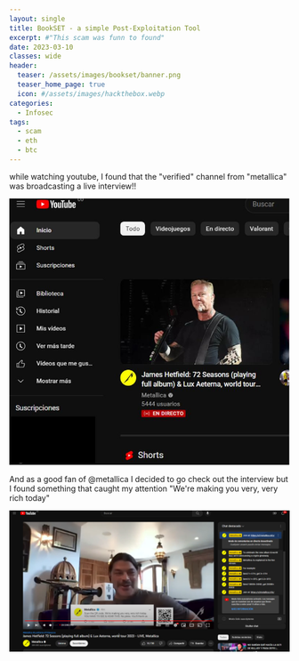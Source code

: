 ```yaml
---
layout: single
title: BookSET - a simple Post-Exploitation Tool
excerpt: #"This scam was funn to found"
date: 2023-03-10
classes: wide
header:
  teaser: /assets/images/bookset/banner.png
  teaser_home_page: true
  icon: #/assets/images/hackthebox.webp
categories:
  - Infosec
tags:  
  - scam
  - eth
  - btc
---
```


while watching youtube, I found that the "verified" channel from "metallica" was broadcasting a live interview!!


![](/assets/images/metallica-scam/01.JPG)

And as a good fan of @metallica I decided to go check out the  interview but I found something that caught my attention "We're making you very, very rich today"

![](/assets/images/metallica-scam/youtube2.png)